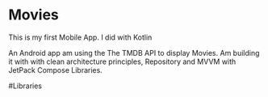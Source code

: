 # Movies
This is my first Mobile App. I did with Kotlin

An Android app am using the The TMDB API to display Movies. Am building it with with clean architecture principles, Repository and MVVM with JetPack Compose Libraries.

#Libraries
